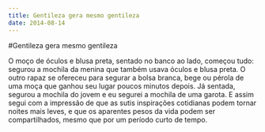 ```yaml
---
title: Gentileza gera mesmo gentileza
date: 2014-08-14
---
```


#Gentileza gera mesmo gentileza

O moço de óculos e blusa preta, sentado no banco ao lado, começou tudo: segurou a mochila da menina que também usava óculos e blusa preta. O outro rapaz se ofereceu para segurar a bolsa branca, bege ou pérola de uma moça que ganhou seu lugar poucos minutos depois. Já sentada, segurou a mochila do jovem e eu segurei a mochila de uma garota. E assim segui com a impressão de que as sutis inspirações cotidianas podem tornar noites mais leves, e que os aparentes pesos da vida podem ser compartilhados, mesmo que por um período curto de tempo.